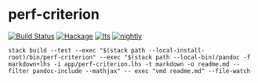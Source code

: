 perf-criterion
===

[![Build Status](https://travis-ci.org/tonyday567/perf-criterion.svg)](https://travis-ci.org/tonyday567/perf-criterion) [![Hackage](https://img.shields.io/hackage/v/perf-criterion.svg)](https://hackage.haskell.org/package/perf-criterion) [![lts](https://www.stackage.org/package/perf-criterion/badge/lts)](http://stackage.org/lts/package/perf-criterion) [![nightly](https://www.stackage.org/package/perf-criterion/badge/nightly)](http://stackage.org/nightly/package/perf-criterion) 

```
stack build --test --exec "$(stack path --local-install-root)/bin/perf-criterion" --exec "$(stack path --local-bin)/pandoc -f markdown+lhs -i app/perf-criterion.lhs -t markdown -o readme.md --filter pandoc-include --mathjax" -- exec "vmd readme.md" --file-watch
```
